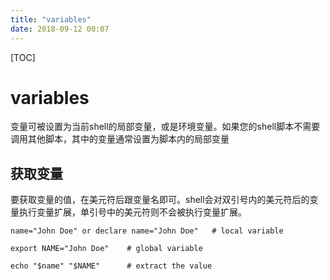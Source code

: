 ```yaml
---
title: "variables"
date: 2018-09-12 00:07
---
```



[TOC]


# variables

变量可被设置为当前shell的局部变量，或是环境变量。如果您的shell脚本不需要调用其他脚本，其中的变量通常设置为脚本内的局部变量



## 获取变量

要获取变量的值，在美元符后跟变量名即可。shell会对双引号内的美元符后的变量执行变量扩展，单引号中的美元符则不会被执行变量扩展。

```
name="John Doe" or declare name="John Doe"   # local variable
```



```
export NAME="John Doe"    # global variable
```

```
echo "$name" "$NAME"      # extract the value
```





